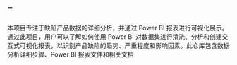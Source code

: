 # -
本项目专注于缺陷产品数据的详细分析，并通过 Power BI 报表进行可视化展示。通过此项目，用户可以了解如何使用 Power BI 对数据集进行清洗、分析和创建交互式可视化报表，以识别产品缺陷的趋势、严重程度和影响因素。此仓库包含数据分析详细步骤、Power BI 报表文件和相关文档
